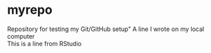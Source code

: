 # myrepo
Repository for testing my Git/GitHub setup”
A line I wrote on my local computer  
This is a line from RStudio
